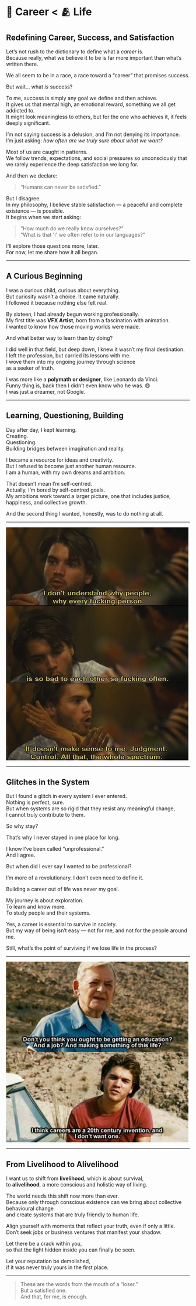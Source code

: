 # 🧞 Career < 🫂 Life

## Redefining Career, Success, and Satisfaction

Let’s not rush to the dictionary to define what a *career* is.  
Because really, what we believe it to be is far more important than what’s written there.

We all seem to be in a race, a race toward a “career” that promises success.

But wait… what *is* success?

To me, success is simply any goal we define and then achieve.  
It gives us that mental high, an emotional reward, something we all get addicted to.  
It might look meaningless to others, but for the one who achieves it, it feels deeply significant.

I’m not saying success is a delusion, and I’m not denying its importance.  
I’m just asking: *how often are we truly sure about what we want?*

Most of us are caught in patterns.  
We follow trends, expectations, and social pressures so unconsciously that we rarely experience the deep satisfaction we long for.

And then we declare:  
> “Humans can never be satisfied.”

But I disagree.  
In my philosophy, I believe stable satisfaction — a peaceful and complete existence — is possible.  
It begins when we start asking:

> “How much do we really know ourselves?”  
> “What is that 'I' we often refer to in our languages?”

I’ll explore those questions more, later.  
For now, let me share how it all began.

---

## A Curious Beginning

I was a curious child, curious about everything.  
But curiosity wasn’t a choice. It came naturally.  
I followed it because nothing else felt real.

By sixteen, I had already begun working professionally.  
My first title was **VFX Artist**, born from a fascination with animation.  
I wanted to know how those moving worlds were made.

And what better way to learn than by doing?

I did well in that field, but deep down, I knew it wasn’t my final destination.  
I left the profession, but carried its lessons with me.  
I wove them into my ongoing journey through science  
as a seeker of truth.

I was more like a **polymath or designer**, like Leonardo da Vinci.  
Funny thing is, back then I didn’t even know who he was. 😄  
I was just a dreamer, not Google.

---

## Learning, Questioning, Building

Day after day, I kept learning.  
Creating.  
Questioning.  
Building bridges between imagination and reality.

I became a resource for ideas and creativity.  
But I refused to become just another human resource.  
I am a human, with my own dreams and ambition.

That doesn’t mean I’m self-centred.  
Actually, I’m bored by self-centred goals.  
My ambitions work toward a larger picture, one that includes justice, happiness, and collective growth.

And the second thing I wanted, honestly, was to do nothing at all.

---

![Scene from 'Into the Wild'](/assets/images/intothewildsocietyscene.jpg)

---

## Glitches in the System

But I found a glitch in every system I ever entered.  
Nothing is perfect, sure.  
But when systems are so rigid that they resist any meaningful change,  
I cannot truly contribute to them.

So why stay?

That’s why I never stayed in one place for long.

I know I’ve been called “unprofessional.”  
And I agree.

But when did I ever say I wanted to be professional?

I’m more of a revolutionary. I don’t even need to define it.

Building a career out of life was never my goal.

My journey is about exploration.  
To learn and know more.  
To study people and their systems.

Yes, a career is essential to survive in society.  
But my way of being isn’t easy — not for me, and not for the people around me.

Still, what’s the point of surviving if we lose life in the process?

---

![Scene from 'Into the Wild'](/assets/images/intothewildcareerscene.jpeg)

---
## From Livelihood to Alivelihood

I want us to shift from **livelihood**, which is about survival,  
to **alivelihood**, a more conscious and holistic way of living.

The world needs this shift now more than ever.  
Because only through conscious existence can we bring about collective behavioural change  
and create systems that are truly friendly to human life.

Align yourself with moments that reflect your truth, even if only a little.  
Don’t seek jobs or business ventures that manifest your shadow.

Let there be a crack within you,  
so that the light hidden inside you can finally be seen.

Let your reputation be demolished,  
if it was never truly yours in the first place.

---

> These are the words from the mouth of a “loser.”  
> But a satisfied one.  
> And that, for me, is enough.
